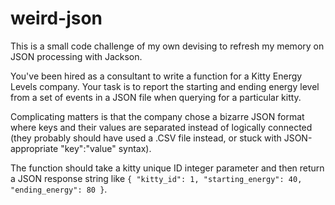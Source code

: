 # weird-json

This is a small code challenge of my own devising to refresh my memory on JSON processing with Jackson.

You've been hired as a consultant to write a function for a Kitty Energy Levels company. Your task is to report the starting and ending energy level from a set of events in a JSON file when querying for a particular kitty.

Complicating matters is that the company chose a bizarre JSON format where keys and their values are separated instead of logically connected (they probably should have used a .CSV file instead, or stuck with JSON-appropriate "key":"value" syntax).

The function should take a kitty unique ID integer parameter and then return a JSON response string like `{ "kitty_id": 1, "starting_energy": 40, "ending_energy": 80 }`.
